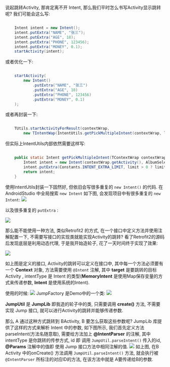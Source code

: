 说起跳转Activity, 那肯定离不开 Intent, 那么我们平时怎么书写Activity显示跳转呢?
我们可能会这么写:

```java

    Intent intent = new Intent();
    intent.putExtra("NAME", "张三");
    intent.putExtra("AGE", 18);
    intent.putExtra("PHONE", 123456);
    intent.putExtra("MONEY", 0.1);
    startActivity(intent);

```

或者优化一下:

```java

	startActivity(
		new Intent()
            .putExtra("NAME", "张三")
            .putExtra("AGE", 18)
            .putExtra("PHONE", 123456)
            .putExtra("MONEY", 0.1)
	);

```

或者再封装一下:

```java

	TUtils.startActivityForResult(contextWrap,
        new TIntentWap(IntentUtils.getPickMultipleIntent(contextWrap, limit), TConstant.RC_PICK_MULTIPLE));

```
但实际上IntentUtils内部依然需要这样写:

```java

    public static Intent getPickMultipleIntent(TContextWrap contextWrap, int limit) {
        Intent intent = new Intent(contextWrap.getActivity(), AlbumSelectActivity.class);
        intent.putExtra(Constants.INTENT_EXTRA_LIMIT, limit > 0 ? limit : 1);
        return intent;
    }

```

使用IntentUtils封装一下固然好, 但依旧会写很多重复的 `new Intent()` 的代码. 在 AndroidStudio 中全局搜索 `new Intent` 如下图, 会发现项目中有很多重复的 `new Intent`:
![](https://i.imgur.com/JZmuNBm.png)

以及很多重复的 `putExtra` :

![](https://i.imgur.com/J5S991D.png)

那么能不能使用一种方法, 类似Retrofit2 的方式, 在一个接口中定义方法并使用注解配置一下, 不需要写接口的实现类就能实现Activity的跳转? 看了Retrofit2的源码后发现底层是利用动态代理, 于是我开始造轮子, 花了一天时间终于实现了效果:

![](https://i.imgur.com/LQzqIxo.png)

如上图是定义的接口, Activity的跳转可以定义在接口中, 其中每一个方法必须要有一个 **Context** 对象, 方法需要使用 `@Intent` 注解, 其中 **target** 是要跳转的目标 Activity , intentType 是 Intent 的类型(**MemoryIntent** 是使用Map保存变量的方式来传递参数, **Intent** 是使用系统的Intent).

使用的时候:
![](https://i.imgur.com/WzTP1ur.png)
JumpFactory 是Demo中的一个类: 
![](https://i.imgur.com/n0z5ALD.png)

**JumpUtil** 是 **JumpLib** 即我造的轮子中的类, 只需要调用 **create()** 方法, 不需要实现 Jump 接口, 就可以进行Activity的跳转并能够传递参数.

那么 A 通过这种方式跳转到 BActivity, B 要怎么获取这些参数呢? JumpLib 库提供了这样的方式来解析 Intent 中的参数, 如下图所示, 我们首先定义方法 parseIntent(方法名随意取), 需要给方法加上 **@IntentParser** 的注解, 其中 intentType 是你跳转的传参方式, id 即 调用 `JumpUtil.parseIntent()`  传入的id, **@Params** 注解中的值即 使用 Jump 接口方法中相同注解的值.
![](https://i.imgur.com/ZRFXX3R.png)
如上图, 在B Activity 中的onCreate() 方法调用 `JumpUtil.parseIntent()` 方法, 就会执行被`@IntentParser` 所标注的对应ID的方法, 在该方法中就是 A要传递给B的参数.